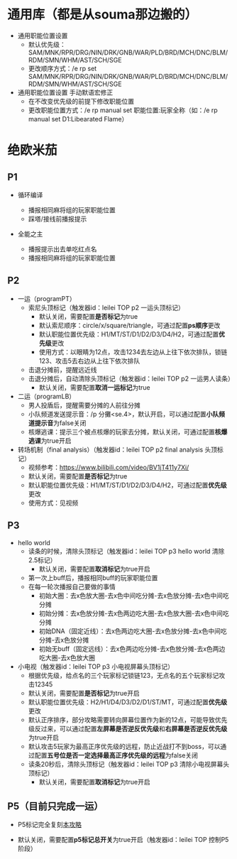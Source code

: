 # 通用库（都是从souma那边搬的）

* 通用职能位置设置
  * 默认优先级：SAM/MNK/RPR/DRG/NIN/DRK/GNB/WAR/PLD/BRD/MCH/DNC/BLM/RDM/SMN/WHM/AST/SCH/SGE
  * 更改顺序方式：/e rp set SAM/MNK/RPR/DRG/NIN/DRK/GNB/WAR/PLD/BRD/MCH/DNC/BLM/RDM/SMN/WHM/AST/SCH/SGE
* 通用职能位置设置 手动默语宏修正
  * 在不改变优先级的前提下修改职能位置
  * 更改职能位置方式：/e rp manual set 职能位置:玩家全称（如：/e rp manual set D1:Libearated Flame）

# 绝欧米茄

## P1

* 循环编译
  * 播报相同麻将组的玩家职能位置
  * 踩塔/接线前播报提示
  
* 全能之主
  * 播报提示出去单吃红点名
  * 播报相同麻将组的玩家职能位置

## P2

* 一运（programPT）
  * 索尼头顶标记（触发器id：leilei TOP p2 一运头顶标记）
    * 默认关闭，需要配置**是否标记**为true
    * 默认索尼顺序：circle/x/square/triangle，可通过配置**ps顺序**更改
    * 默认职能位置优先级：H1/MT/ST/D1/D2/D3/D4/H2，可通过配置**优先级**更改
    * 使用方式：以眼睛为12点，攻击1234去左边从上往下依次排队，锁链123、攻击5去右边从上往下依次排队
  * 击退分摊前，提醒远近线
  * 击退分摊后，自动清除头顶标记（触发器id：leilei TOP p2 一运男人读条）
    * 默认关闭，需要配置**取消一运标记**为true
* 二运（programLB）
  * 男人投盾后，提醒需要分摊的人前往分摊
  * 小队频道发送提示音：/p 分攤<se.4>，默认开启，可以通过配置**小队频道提示音**为false关闭
  * 核爆逃课：提示三个被点核爆的玩家去分摊，默认关闭，可通过配置**核爆逃课**为true开启
* 转场机制（final analysis）（触发器id：leilei TOP p2 final analysis 头顶标记）
  * 视频参考：https://www.bilibili.com/video/BV1jT411y7Xi/
  * 默认关闭，需要配置**是否标记**为true
  * 默认职能位置优先级：H1/MT/ST/D1/D2/D3/D4/H2，可通过配置**优先级**更改
  * 使用方式：见视频

## P3

* hello world
  * 读条的时候，清除头顶标记（触发器id：leilei TOP p3 hello world 清除2.5标记）
    * 默认关闭，需要配置**取消标记**为true开启
  * 第一次上buff后，播报相同buff的玩家职能位置
  * 在每一轮次播报自己要做的事情
    * 初始大圈：去x色放大圈-去x色中间吃分摊-去x色放分摊-去x色中间吃分摊
    * 初始分摊：去x色放分摊-去x色两边吃大圈-去x色放大圈-去x色中间吃分摊
    * 初始DNA（固定近线）：去x色两边吃大圈-去x色放分摊-去x色中间吃分摊-去x色放分摊
    * 初始无buff（固定远线）：去x色两边吃分摊-去x色放分摊-去x色两边吃大圈-去x色放大圈
* 小电视（触发器id：leilei TOP p3 小电视屏幕头顶标记）
  * 根据优先级，给点名的三个玩家标记锁链123，无点名的五个玩家标记攻击12345
  * 默认关闭，需要配置**是否标记**为true开启
  * 默认职能位置优先级：H2/H1/D4/D3/D2/D1/ST/MT，可通过配置**优先级**更改
  * 默认正序排序，部分攻略需要转向屏幕位置作为新的12点，可能导致优先级反过来，可以通过配置**左屏幕是否逆反优先级**和**右屏幕是否逆反优先级**为true开启
  * 默认攻击5玩家为最高正序优先级的远程，防止近战打不到boss，可以通过配置**五号位是否一定选择最高正序优先级的远程**为false关闭
  * 读条20秒后，清除头顶标记（触发器id：leilei TOP p3 清除小电视屏幕头顶标记）
    * 默认关闭，需要配置**取消标记**为true开启

## P5（目前只完成一运）

* P5标记完全复刻[本攻略](https://docs.qq.com/sheet/DWXNqQllwZXlsZlFB?tab=4nxvlv)

* 默认关闭，需要配置**p5标记总开关**为true开启（触发器id：leilei TOP 控制P5阶段）

